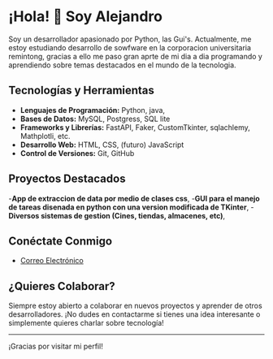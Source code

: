 # ¡Hola! 👋 Soy Alejandro 

Soy un desarrollador apasionado por Python, las Gui's. Actualmente, me estoy estudiando desarrollo de sowfware en la corporacion universitaria remintong, gracias a ello me paso gran aprte de mi dia a dia programando y aprendiendo sobre temas destacados en el mundo de la tecnologia. 

## Tecnologías y Herramientas

- **Lenguajes de Programación:** Python, java, 
- **Bases de Datos:** MySQL, Postgress, SQL lite
- **Frameworks y Librerías:** FastAPI, Faker, CustomTkinter, sqlachlemy, Mathplotli, etc.
- **Desarrollo Web:** HTML, CSS, (futuro) JavaScript
- **Control de Versiones:** Git, GitHub

## Proyectos Destacados

-**App de extraccion de data por medio de clases css**,
-**GUI para el manejo de tareas disenada en python con una version modificada de TKinter**,
-**Diversos sistemas de gestion (Cines, tiendas, almacenes, etc)**,



## Conéctate Conmigo


- [Correo Electrónico](alejoalejopsornal@gmail.com)

## ¿Quieres Colaborar?

Siempre estoy abierto a colaborar en nuevos proyectos y aprender de otros desarrolladores. ¡No dudes en contactarme si tienes una idea interesante o simplemente quieres charlar sobre tecnología!

---

¡Gracias por visitar mi perfil!
